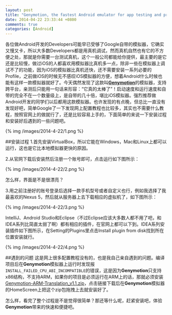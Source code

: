 ```yaml
---
layout: post
title: "Genymotion, the fastest Android emulator for app testing and presentation"
date: 2014-04-22 23:33:44 +0800
comments: true
categories: [Android]
---
```

各位做Android开发的Developers可能早已受够了Google自带的模拟器，它确实又慢又卡，所以大多数Developers都是用真机调试，然而真机自然也有它的不方便之处，那就是你需要一台测试真机，这个一般公司都能给你提供，最主要的是它还是比较慢，做过iOS的人都喜欢用模拟器比真机多一点，除非一些在模拟器上调试不了的功能，因为iOS的模拟器比真机还快，还不需要安装一系列必要的Profile，之前做iOS的时候无不感叹iOS模拟器的方便，想着Android什么时候也能有这样一款模拟器就好了。今天偶然发现了这款叫[**Genymotion**](http://www.genymotion.com/)的模拟器，支持跨平台，亲测后只能用一句话来形容：“它真的太棒了”！启动速度和运行速度和自带的完全不在一个数量级上，是自带的几十倍，堪比iOS模拟器。强烈推荐做Android开发的同学们以后都用这款模拟器。也许发现的有点晚，但总比一直没有发现好吧，简单Google了一下发现网上配置教程也比较多，其实也不需要什么教程，按照官网上的做就行了，还是比较容易上手的，下面简单的来说一下安装过程和安装好后遇到的一些问题吧。
<!--more-->
{% img /images/2014-4-22/1.png %}

##安装过程
1.首先安装VirtualBox，所以它能在Windows，Mac和Linux上都可以运行，这也是它比本地模拟器更快的原因。    

2.从官网下载后安装然后注册一个账号即可，点击运行如下图所示：

{% img /images/2014-4-22/2.png %} 

怎么样，界面是不是很漂亮？

3.用之前注册好的账号登录后选择一款手机型号或者自定义也行，例如我选择了我最喜欢的Nexus 5，然后就从服务器上去下载相应的虚拟机了，如下图所示：

{% img /images/2014-4-22/3.png %}

IntelliJ、Android Studio和Eclipse（不过Eclipse应该大多数人都不用了吧，和IDEA系列比简直太弱了啊）都有相应的插件，在官网上都可以下到。IDEA系列安装插件如下图所示，在Setting的Plugins里点击Install 	plugin from disk找到所在位置安装就行。

{% img /images/2014-4-22/4.png %}

##遇到的问题
这是网上很多配置教程没有的，也是我自己亲自遇到的问题。编译项目后在**Genymotion**模拟器上运行时发现报`INSTALL_FAILED_CPU_ABI_INCOMPATIBLE`的错误，这是因为**Genymotion**只支持x86结构，不支持ARM，如果你的项目是必须运行在ARM上的话，那就必须安装[Genymotion-ARM-Translation_v1.1.zip](http://s5.filetrip.net/dl.php?fn=L3AvMjgzMjIvMTk1MDQyLUdlbnltb3Rpb24tQVJNLVRyYW5zbGF0aW9uX3YxLjEuemlw&dn=R2VueW1vdGlvbi1BUk0tVHJhbnNsYXRpb25fdjEuMS56aXA=&fs=OTM5MDI1MA==)，点击链接下载后在**Genymotion**模拟器的HomeScreen上把这个zip包拖拽上去就安装好了。

怎么样，看完了整个过程是不是觉得很简单？那还等什么呢，赶紧安装吧，体验**Genymotion**带来的快速和便捷吧。

